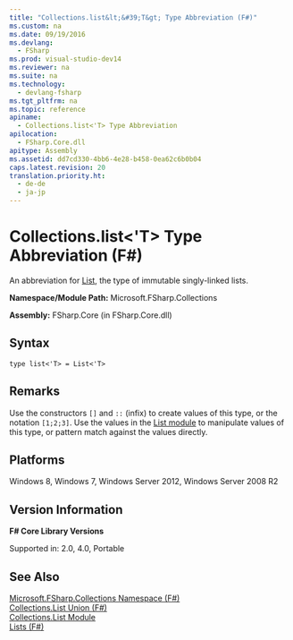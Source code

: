 ```yaml
---
title: "Collections.list&lt;&#39;T&gt; Type Abbreviation (F#)"
ms.custom: na
ms.date: 09/19/2016
ms.devlang: 
  - FSharp
ms.prod: visual-studio-dev14
ms.reviewer: na
ms.suite: na
ms.technology: 
  - devlang-fsharp
ms.tgt_pltfrm: na
ms.topic: reference
apiname: 
  - Collections.list<'T> Type Abbreviation
apilocation: 
  - FSharp.Core.dll
apitype: Assembly
ms.assetid: dd7cd330-4bb6-4e28-b458-0ea62c6b0b04
caps.latest.revision: 20
translation.priority.ht: 
  - de-de
  - ja-jp
---
```

# Collections.list&lt;&#39;T&gt; Type Abbreviation (F#)
An abbreviation for [List](../vs140/Collections.List--T--Union--F#-.md), the type of immutable singly-linked lists.  
  
 **Namespace/Module Path:** Microsoft.FSharp.Collections  
  
 **Assembly:** FSharp.Core (in FSharp.Core.dll)  
  
## Syntax  
  
```  
type list<'T> = List<'T>  
```  
  
## Remarks  
 Use the constructors `[]` and `::` (infix) to create values of this type, or the notation `[1;2;3]`. Use the values in the [List module](../vs140/Collections.List-Module--F#-.md) to manipulate values of this type, or pattern match against the values directly.  
  
## Platforms  
 Windows 8, Windows 7, Windows Server 2012, Windows Server 2008 R2  
  
## Version Information  
 **F# Core Library Versions**  
  
 Supported in: 2.0, 4.0, Portable  
  
## See Also  
 [Microsoft.FSharp.Collections Namespace (F#)](../Topic/Microsoft.FSharp.Collections%20Namespace%20\(F%23\).md)   
 [Collections.List Union (F#)](../vs140/Collections.List--T--Union--F#-.md)   
 [Collections.List Module](../vs140/Collections.List-Module--F#-.md)   
 [Lists (F#)](../Topic/Lists%20\(F%23\).md)